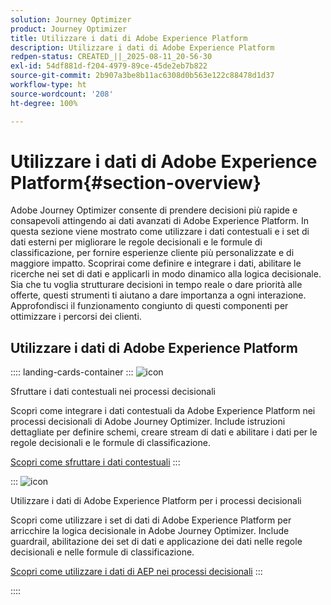 ```yaml
---
solution: Journey Optimizer
product: Journey Optimizer
title: Utilizzare i dati di Adobe Experience Platform
description: Utilizzare i dati di Adobe Experience Platform
redpen-status: CREATED_||_2025-08-11_20-56-30
exl-id: 54df881d-f204-4979-89ce-45de2eb7b822
source-git-commit: 2b907a3be8b11ac6308d0b563e122c88478d1d37
workflow-type: ht
source-wordcount: '208'
ht-degree: 100%

---
```


# Utilizzare i dati di Adobe Experience Platform{#section-overview}

Adobe Journey Optimizer consente di prendere decisioni più rapide e consapevoli attingendo ai dati avanzati di Adobe Experience Platform. In questa sezione viene mostrato come utilizzare i dati contestuali e i set di dati esterni per migliorare le regole decisionali e le formule di classificazione, per fornire esperienze cliente più personalizzate e di maggiore impatto. Scoprirai come definire e integrare i dati, abilitare le ricerche nei set di dati e applicarli in modo dinamico alla logica decisionale. Sia che tu voglia strutturare decisioni in tempo reale o dare priorità alle offerte, questi strumenti ti aiutano a dare importanza a ogni interazione. Approfondisci il funzionamento congiunto di questi componenti per ottimizzare i percorsi dei clienti.

## Utilizzare i dati di Adobe Experience Platform

:::: landing-cards-container
:::
![icon](https://cdn.experienceleague.adobe.com/icons/puzzle-piece.svg?lang=it)

Sfruttare i dati contestuali nei processi decisionali

Scopri come integrare i dati contestuali da Adobe Experience Platform nei processi decisionali di Adobe Journey Optimizer. Include istruzioni dettagliate per definire schemi, creare stream di dati e abilitare i dati per le regole decisionali e le formule di classificazione.

[Scopri come sfruttare i dati contestuali](../using/experience-decisioning/context-data.md)
:::

:::
![icon](https://cdn.experienceleague.adobe.com/icons/gear.svg?lang=it)

Utilizzare i dati di Adobe Experience Platform per i processi decisionali

Scopri come utilizzare i set di dati di Adobe Experience Platform per arricchire la logica decisionale in Adobe Journey Optimizer. Include guardrail, abilitazione dei set di dati e applicazione dei dati nelle regole decisionali e nelle formule di classificazione.

[Scopri come utilizzare i dati di AEP nei processi decisionali](../using/experience-decisioning/aep-data-exd.md)
:::

::::

